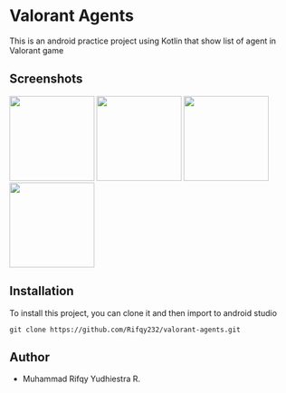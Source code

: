 # Valorant Agents
This is an android practice project using Kotlin that show list of agent in Valorant game

## Screenshots
<img src="https://user-images.githubusercontent.com/101097294/223467542-95ddf748-4683-462e-819f-552617202ac5.jpeg" width="150"> <img src="https://user-images.githubusercontent.com/101097294/223469085-689f055c-c9d5-4db1-8599-7f463fc6b11b.jpeg" width="150"> <img src="https://user-images.githubusercontent.com/101097294/223469159-783a90bd-09d4-4ba3-aeae-c9d0bef8a276.jpeg" width="150"> <img src="https://user-images.githubusercontent.com/101097294/223469177-a7486da6-15c0-4cdc-b5f3-1cf504b0ad46.jpeg" width="150">

## Installation
To install this project, you can clone it and then import to android studio
```
git clone https://github.com/Rifqy232/valorant-agents.git
```

## Author
- Muhammad Rifqy Yudhiestra R.
